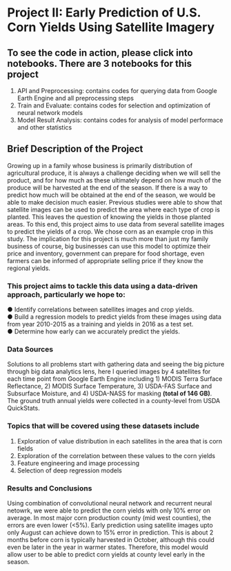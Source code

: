 # Project II: Early Prediction of U.S. Corn Yields Using Satellite Imagery

## To see the code in action, please click into notebooks. There are 3 notebooks for this project

1. API and Preprocessing: contains codes for querying data from Google Earth Engine and all preprocessing steps
2. Train and Evaluate: contains codes for selection and optimization of neural network models
3. Model Result Analysis: contains codes for analysis of model performace and other statistics

## Brief Description of the Project 

Growing up in a family whose business is primarily distribution of agricultural produce, it is always a challenge deciding when we will sell the product, and for how much as these ultimately depend on how much of the produce will be harvested at the end of the season. If there is a way to predict how much will be obtained at the end of the season, we would be able to make decision much easier. Previous studies were able to show that satellite images can be used to predict the area where each type of crop is planted. This leaves the question of knowing the yields in those planted areas. To this end, this project aims to use data from several satellite images to predict the yields of a crop. We chose corn as an example crop in this study. The implication for this project is much more than just my family business of course, big businesses can use this model to optimize their price and inventory, government can prepare for food shortage, even farmers can be informed of appropriate selling price if they know the regional yields.

### This project aims to tackle this data using a data-driven approach, particularly we hope to:

●	Identify correlations between satellites images and crop yields. <br />
●	Build a regression models to predict yields from these images using data from year 2010-2015 as a training and yields in 2016 as a test set. <br />
●	Determine how early can we accurately predict the yields.

### Data Sources

Solutions to all problems start with gathering data and seeing the big picture through big data analytics lens, here I queried images by 4 satellites for each time point from Google Earth Engine including 1) MODIS Terra Surface Reflectance, 2) MODIS Surface Temperature, 3) USDA-FAS Surface and Subsurface Moisture, and 4) USDA-NASS for masking **(total of 146 GB)**. The ground truth annual yields were collected in a county-level from USDA QuickStats. 

### Topics that will be covered using these datasets include

1.	Exploration of value distribution in each satellites in the area that is corn fields
2.	Exploration of the correlation between these values to the corn yields
3.	Feature engineering and image processing
4.	Selection of deep regression models

### Results and Conclusions

Using combination of convolutional neural network and recurrent neural netowrk, we were able to predict the corn yields with only 10% error on average. In most major corn production county (mid west counties), the errors are even lower (<5%). Early prediction using satellite images upto only August can achieve down to 15% error in prediction. This is about 2 months before corn is typically harvested in October, although this could even be later in the year in warmer states. Therefore, this model would allow user to be able to predict corn yields at county level early in the season.
